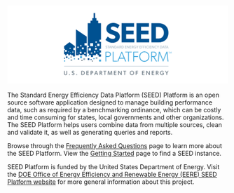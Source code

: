 ![Screenshot](images/DOE-SEED-Logo_v7.png)

The Standard Energy Efficiency Data Platform (SEED) Platform is an open source software application designed to manage building performance data, such as required by a benchmarking ordinance, which can be costly and time consuming for states, local governments and other organizations. The SEED Platform helps users combine data from multiple sources, clean and validate it, as well as generating queries and reports. 

Browse through the [Frequently Asked Questions](faq.md) page to learn more about the SEED Platform.  View the [Getting Started](getting_started.md) page to find a SEED instance. 

SEED Platform is funded by the United States Department of Energy. Visit the [DOE Office of Energy Efficiency and Renewable Energy (EERE) SEED Platform website](http://energy.gov/eere/buildings/standard-energy-efficiency-data-platform) for more general information about this project. 
